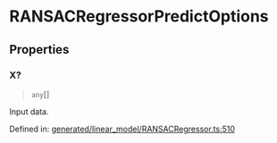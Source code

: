 # RANSACRegressorPredictOptions

## Properties

### X?

> `any`[]

Input data.

Defined in:  [generated/linear\_model/RANSACRegressor.ts:510](https://github.com/transitive-bullshit/scikit-learn-ts/blob/122b3c0/packages/sklearn/src/generated/linear_model/RANSACRegressor.ts#L510)
